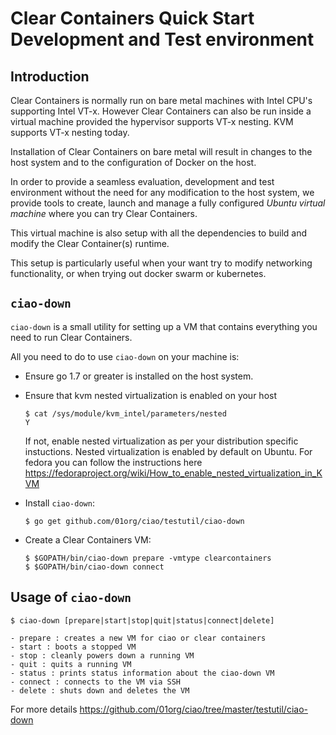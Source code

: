 
# Clear Containers Quick Start Development and Test environment

## Introduction

Clear Containers is normally run on bare metal machines with Intel CPU's
supporting Intel VT-x. However Clear Containers can also be run inside a virtual
machine provided the hypervisor supports VT-x nesting. KVM supports VT-x nesting
today.

Installation of Clear Containers on bare metal will result in changes to the host system
and to the configuration of Docker on the host.

In order to provide a seamless evaluation, development and test environment without
the need for any modification to the host system, we provide tools to
create, launch and manage a fully configured *Ubuntu virtual machine* where you can try
Clear Containers.

This virtual machine is also setup with all the dependencies to build and modify the
Clear Container(s) runtime.

This setup is particularly useful when your want try to modify networking functionality,
or when trying out docker swarm or kubernetes.


## ``ciao-down``

``ciao-down`` is a small utility for setting up a VM that contains everything you need to run
Clear Containers.

All you need to do to use ``ciao-down`` on your machine is:

* Ensure go 1.7 or greater is installed on the host system.
* Ensure that kvm nested virtualization is enabled on your host


   ```
   $ cat /sys/module/kvm_intel/parameters/nested
   Y
   ```

  If not, enable nested virtualization as per your distribution specific instuctions.
  Nested virtualization is enabled by default on Ubuntu.
  For fedora you can follow the instructions here https://fedoraproject.org/wiki/How_to_enable_nested_virtualization_in_KVM



* Install ``ciao-down``:

   ```
   $ go get github.com/01org/ciao/testutil/ciao-down
   ```

* Create a Clear Containers VM:


   ```
   $ $GOPATH/bin/ciao-down prepare -vmtype clearcontainers
   $ $GOPATH/bin/ciao-down connect
   ```

## Usage of ``ciao-down``


```
$ ciao-down [prepare|start|stop|quit|status|connect|delete]

- prepare : creates a new VM for ciao or clear containers
- start : boots a stopped VM
- stop : cleanly powers down a running VM
- quit : quits a running VM
- status : prints status information about the ciao-down VM
- connect : connects to the VM via SSH
- delete : shuts down and deletes the VM
```

For more details https://github.com/01org/ciao/tree/master/testutil/ciao-down
